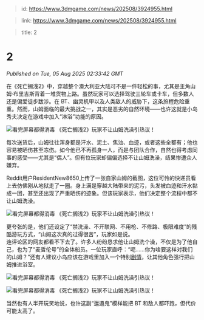 > id: https://www.3dmgame.com/news/202508/3924955.html

> link: https://www.3dmgame.com/news/202508/3924955.html

> title: 2

# 2
_Published on Tue, 05 Aug 2025 02:33:42 GMT_

在《死亡搁浅2》中，穿越整个澳大利亚大陆可不是一件轻松的事，尤其是主角山姆·布里吉斯背着一堆货物上路。虽然玩家可以选择驾驶三轮车或卡车，但多数人还是偏爱徒步跋涉。在 BT、幽灵机甲以及人类敌人的威胁下，这条旅程危险重重。然而，山姆面临的最大挑战之一，其实是恶劣的自然环境——也许这就是小岛秀夫决定在游戏中加入“淋浴”功能的原因。

![看完屏幕都得消毒 《死亡搁浅2》玩家不让山姆洗澡引热议！](https://img.3dmgame.com/uploads/images/news/20250805/1754361410_331230.jpeg)

每次送货后，山姆往往浑身都是汗水、泥土、焦油、血迹，或者这些全都有；他也容易被晒伤甚至冻伤。如今他已不再孤身一人，而是与团队合作，自然也得考虑同事的感受——尤其是“偶人”。但有位玩家却偏偏选择不让山姆洗澡，结果惨遭众人嫌弃。

Reddit用户ResidentNew8650上传了一张自家山姆的截图，这位可怜的快递员看上去仿佛刚从地狱走了一圈。身上满是穿越大陆带来的泥污，头发被血迹和汗水黏成一团，甚至还出现了严重晒伤的迹象。但该玩家表示，他们决定整个流程中都不让山姆洗澡。

![看完屏幕都得消毒 《死亡搁浅2》玩家不让山姆洗澡引热议！](https://img.3dmgame.com/uploads/images/news/20250805/1754361416_502925.png)

更夸张的是，他们还设定了“禁洗澡、不开联网、不用枪、不修路、极限难度”的残酷游玩方式，“山姆这次真的过得很苦”，玩家如是说。  
连评论区的网友都看不下去了。许多人纷纷恳求他让山姆洗个澡，不仅是为了他自己，也为了“麦哲伦号”的全体船员。一位玩家直呼：“呃……你为啥要这样对我们的山姆？”还有人建议小岛应该在游戏里加入一个特别[剧情](https://www.3dmgame.com/tag/juqing_1/)，让其他角色强行把山姆推进浴室。

![看完屏幕都得消毒 《死亡搁浅2》玩家不让山姆洗澡引热议！](https://img.3dmgame.com/uploads/images/news/20250805/1754361431_185975.png)

![看完屏幕都得消毒 《死亡搁浅2》玩家不让山姆洗澡引热议！](https://img.3dmgame.com/uploads/images/news/20250805/1754361459_924999.png)

当然也有人半开玩笑地说，也许这副“邋遢鬼”模样能把 BT 和敌人都吓跑，但代价可能太高了。
